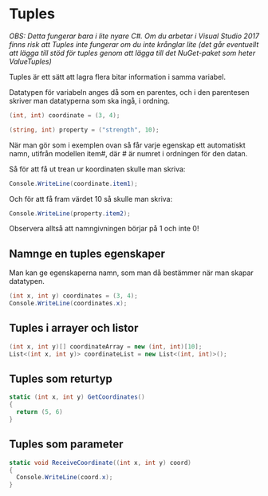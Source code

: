 # Tuples

_OBS: Detta fungerar bara i lite nyare C\#. Om du arbetar i Visual Studio 2017 finns risk att Tuples inte fungerar om du inte krånglar lite \(det går eventuellt att lägga till stöd för tuples genom att lägga till det NuGet-paket som heter ValueTuples\)_

Tuples är ett sätt att lagra flera bitar information i samma variabel.

Datatypen för variabeln anges då som en parentes, och i den parentesen skriver man datatyperna som ska ingå, i ordning.

```csharp
(int, int) coordinate = (3, 4);

(string, int) property = ("strength", 10);
```

När man gör som i exemplen ovan så får varje egenskap ett automatiskt namn, utifrån modellen item\#, där \# är numret i ordningen för den datan.

Så för att få ut trean ur koordinaten skulle man skriva:

```csharp
Console.WriteLine(coordinate.item1);
```

Och för att få fram värdet 10 så skulle man skriva:

```csharp
Console.WriteLine(property.item2);
```

Observera alltså att namngivningen börjar på 1 och inte 0!

## Namnge en tuples egenskaper

Man kan ge egenskaperna namn, som man då bestämmer när man skapar datatypen.

```csharp
(int x, int y) coordinates = (3, 4);
Console.WriteLine(coordinates.x);
```

## Tuples i arrayer och listor

```csharp
(int x, int y)[] coordinateArray = new (int, int)[10];
List<(int x, int y)> coordinateList = new List<(int, int)>();
```

## Tuples som returtyp

```csharp
static (int x, int y) GetCoordinates()
{
  return (5, 6)
}
```

## Tuples som parameter

```csharp
static void ReceiveCoordinate((int x, int y) coord)
{
  Console.WriteLine(coord.x);
}
```

